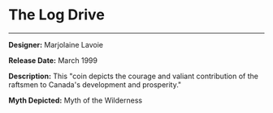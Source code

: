 # The Log Drive 

*     *     *     *  

**Designer:** Marjolaine Lavoie

**Release Date:** March 1999 

**Description:** This "coin depicts the courage and valiant contribution of the raftsmen to Canada's development and prosperity."

**Myth Depicted:** Myth of the Wilderness

<div id="viewerCont">
			<script  type="text/javascript">
				createRtiViewer("viewerCont", "webrti-march", 491, 427); 
			</script>
		</div>


